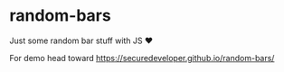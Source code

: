 # random-bars
Just some random bar stuff with JS ♥️

For demo head toward https://securedeveloper.github.io/random-bars/
